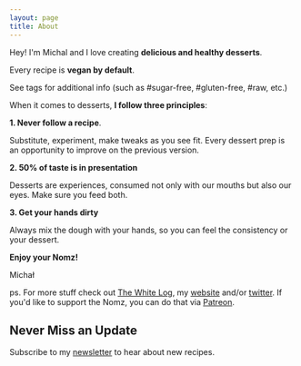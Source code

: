 ```yaml
---
layout: page
title: About
---
```


Hey! I'm Michal and I love creating **delicious and healthy desserts**.

Every recipe is **vegan by default**.

See tags for additional info (such as #sugar-free, #gluten-free, #raw, etc.)

When it comes to desserts, **I follow three principles**:

**1. Never follow a recipe**.

Substitute, experiment, make tweaks as you see fit. Every dessert prep is an opportunity to improve on the previous version.

**2. 50% of taste is in presentation**

Desserts are experiences, consumed not only with our mouths but also our eyes. Make sure you feed both.

**3. Get your hands dirty**

Always mix the dough with your hands, so you can feel the consistency or your dessert.

**Enjoy your Nomz!**

Michał

ps. For more stuff check out <a href="https://thewhitelog.com/?utm_source=nomz&utm_medium=website&utm_campaign=about" target="_blank">The White Log</a>,  my <a href="https://michalkorzonek.com/?utm_source=nomz&utm_medium=website&utm_campaign=about" target="_blank">website</a> and/or <a href="https://twitter.com/michalkorzonek" target="_blank">twitter</a>. If you'd like to support the Nomz, you can do that via <a href="https://patreon.com/michalandsilvia" target="_blank">Patreon</a>.

## Never Miss an Update

Subscribe to my <a href="https://mindjuggling.substack.com" target="_blank">newsletter</a> to hear about new recipes.